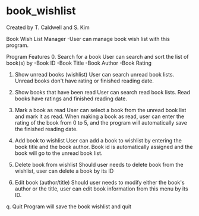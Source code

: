 # book_wishlist
Created by T. Caldwell and S. Kim

Book Wish List Manager
-User can manage book wish list with this program.

Program Features
0. Search for a book
  User can search and sort the list of book(s) by
    -Book ID
    -Book Title
    -Book Author
    -Book Rating

1. Show unread books (wishlist)
  User can search unread book lists. Unread books don't have
    rating or finished reading date.

2. Show books that have been read
  User can search read book lists. Read books have ratings and
    finished reading date.

3. Mark a book as read
  User can select a book from the unread book list and mark it as read.
  When making a book as read, user can enter the rating of the book from 0 to 5,
  and the program will automatically save the finished reading date.

4. Add book to wishlist
  User can add a book to wishlist by entering the book title and the book author.
  Book id is automatically assigned and the book will go to the unread book list.

5. Delete book from wishlist
  Should user needs to delete book from the wishlist,
  user can delete a book by its ID

6. Edit book (author/title)
  Should user needs to modify either the book's author or the title,
  user can edit book information from this menu by its ID.

q. Quit
  Program will save the book wishlist and quit
